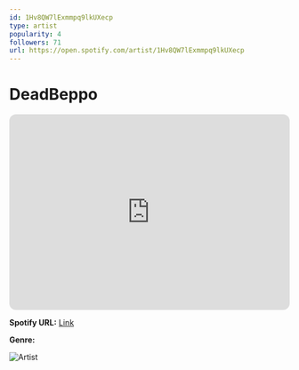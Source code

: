 ```yaml
---
id: 1Hv8QW7lExmmpq9lkUXecp
type: artist
popularity: 4
followers: 71
url: https://open.spotify.com/artist/1Hv8QW7lExmmpq9lkUXecp
---
```

# DeadBeppo

<iframe style="border-radius:12px" src="https://open.spotify.com/embed/artist/1Hv8QW7lExmmpq9lkUXecp" width="100%" height="352" frameBorder="0" allowfullscreen="" allow="autoplay; clipboard-write; encrypted-media; fullscreen; picture-in-picture" loading="lazy"></iframe>

**Spotify URL:** [Link](https://open.spotify.com/artist/1Hv8QW7lExmmpq9lkUXecp)

**Genre:** 

![Artist](https://i.scdn.co/image/ab6761610000e5eb4a1b373f476948c3e7fe2f09)
